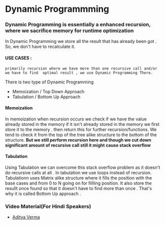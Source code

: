 # Dynamic Programmming 
### Dynamic Programming is essentially a enhanced recursion, where we sacrifice memory for runtime optimization
In Dynamic Programming we store all the result that has already been got . So, we don't have to recalculate  it.
#### USE CASES :
``` primarily recursion where we have more than one recursive call and/or we have to find  optimal result , we use Dynamic Programming There. ```

There is two type of Dynamic Programming 
 - Memoization / Top Down Approach
 - Tabulation / Bottom Up Approach

#### Memoization
  In memoization when recursion occurs we check if we have the value already stored in the memory if it isn't already stored in the memory we first store it to the memory .
  then return this for further recursion/functions. We tend to check  it from the top of the tree alike structure to the bottom of the structure. 
  **But we still perform recursion here and though we cut down significant amount of recursive call still it might cause stack overflow**
 
#### Tabulation  
  Using Tabulation we can overcome this stack overflow problem as it doesn't do recursive calls at all . In tabulation we use loops instead of recursion.
  Tabulationn uses Matrix alike structure where it fills the position with the base cases and from 0 to N going on for fillling position.
  It also store the resullt once found so that it doesn't have to find more than once . That's why it is called Bottom Up approach .
 
### Video Material(For Hindi Speakers)
 - [Aditya Verma](https://youtube.com/playlist?list=PL_z_8CaSLPWekqhdCPmFohncHwz8TY2Go)

